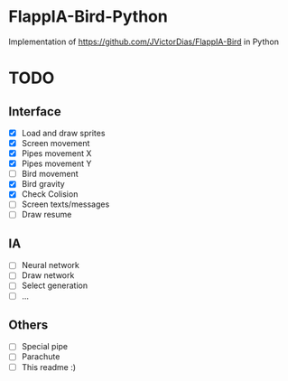 # FlappIA-Bird-Python
Implementation of https://github.com/JVictorDias/FlappIA-Bird in Python


# TODO
## Interface
- [x] Load and draw sprites
- [x] Screen movement
- [x] Pipes movement X
- [X] Pipes movement Y
- [ ] Bird movement
- [x] Bird gravity
- [x] Check Colision
- [ ] Screen texts/messages
- [ ] Draw resume

## IA
- [ ] Neural network
- [ ] Draw network
- [ ] Select generation
- [ ] ...

## Others
- [ ] Special pipe
- [ ] Parachute
- [ ] This readme :)
